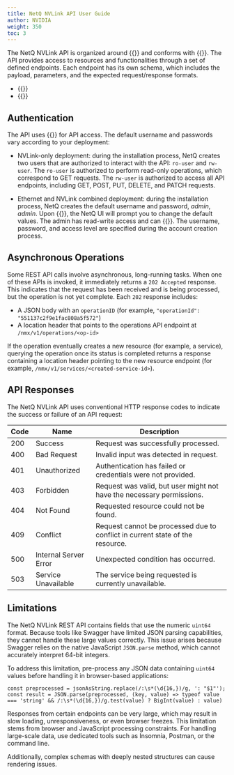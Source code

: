 ```yaml
---
title: NetQ NVLink API User Guide
author: NVIDIA
weight: 350
toc: 3
---
```


The NetQ NVLink API is organized around {{<exlink url="https://en.wikipedia.org/wiki/REST" text="REST">}} and conforms with {{<exlink url="https://spec.openapis.org/oas/v3.0.3" text="OpenAPI Specification v3.0.3">}}. The API provides access to resources and functionalities through a set of defined endpoints. Each endpoint has its own schema, which includes the payload, parameters, and the expected request/response formats.

<!--4.15 update these links-->
- {{<exlink url="https://docs.nvidia.com/networking-ethernet-software/nmx-api-8513100/" text="REST API in Swagger">}}
- {{<exlink url="https://docs.nvidia.com/networking-ethernet-software/nmx-api-8513100/openapi.yaml" text="View the full object model">}}

## Authentication

The API uses {{<exlink url="https://developer.konghq.com/plugins/basic-auth/" text="Kong Basic Auth">}} for API access. The default username and passwords vary according to your deployment:

- NVLink-only deployment: during the installation process, NetQ creates two users that are authorized to interact with the API: `ro-user` and `rw-user`. The `ro-user` is authorized to perform read-only operations, which correspond to GET requests. The `rw-user` is authorized to access all API endpoints, including GET, POST, PUT, DELETE, and PATCH requests.

- Ethernet and NVLink combined deployment: during the installation process, NetQ creates the default username and password, *admin*, *admin*. Upon {{<link title="Access the NetQ UI" text="initial login">}}, the NetQ UI will prompt you to change the default values. The admin has read-write access and can {{<link title="Add and Manage Accounts" text="create additional accounts">}}. The username, password, and access level are specified during the account creation process.

## Asynchronous Operations

Some REST API calls involve asynchronous, long-running tasks. When one of these APIs is invoked, it immediately returns a `202 Accepted` response. This indicates that the request has been received and is being processed, but the operation is not yet complete. Each `202` response includes:

- A JSON body with an `operationID` (for example, `"operationId": "551137c2f9e1fac808a5f572"`)
- A location header that points to the operations API endpoint at `/nmx/v1/operations/<op-id>`

If the operation eventually creates a new resource (for example, a service), querying the operation once its status is completed returns a response containing a location header pointing to the new resource endpoint (for example, `/nmx/v1/services/<created-service-id>`).

## API Responses

The NetQ NVLink API uses conventional HTTP response codes to indicate the success or failure of an API request:

| Code | Name | Description |
| ---- | ---- | ----|
| 200 | Success | Request was successfully processed. |
| 400  | Bad Request | Invalid input was detected in request. |
| 401  | Unauthorized | Authentication has failed or credentials were not provided. |
| 403  | Forbidden | Request was valid, but user might not have the necessary permissions. |
| 404  | Not Found | Requested resource could not be found. |
| 409  | Conflict | Request cannot be processed due to conflict in current state of the resource. |
| 500  | Internal Server Error | Unexpected condition has occurred. |
| 503  | Service Unavailable | The service being requested is currently unavailable. |

## Limitations

The NetQ NVLink REST API contains fields that use the numeric `uint64` format. Because tools like Swagger have limited JSON parsing capabilities, they cannot handle these large values correctly. This issue arises because Swagger relies on the native JavaScript `JSON.parse` method, which cannot accurately interpret 64-bit integers.

To address this limitation, pre-process any JSON data containing `uint64` values before handling it in browser-based applications:

```
const preprocessed = jsonAsString.replace(/:\s*(\d{16,})/g, ': "$1"');
const result = JSON.parse(preprocessed, (key, value) => typeof value === 'string' && /:\s*(\d{16,})/g.test(value) ? BigInt(value) : value)
```

Responses from certain endpoints can be very large, which may result in slow loading, unresponsiveness, or even browser freezes. This limitation stems from browser and JavaScript processing constraints. For handling large-scale data, use dedicated tools such as Insomnia, Postman, or the command line.

Additionally, complex schemas with deeply nested structures can cause rendering issues.
